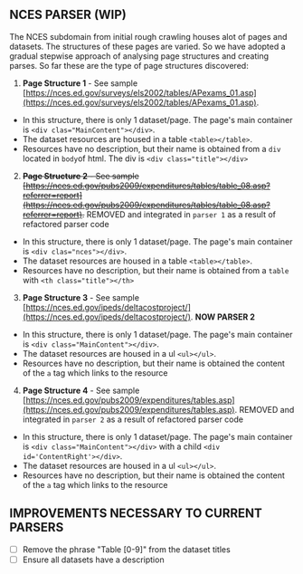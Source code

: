 ## NCES PARSER (WIP)
The NCES subdomain from initial rough crawling houses alot of pages and datasets. The structures of these pages are varied. So we have adopted a gradual stepwise approach of analysing page structures and creating parses.
So far these are the type of page structures discovered:

 1. **Page Structure 1** -  See sample [https://nces.ed.gov/surveys/els2002/tables/APexams_01.asp](https://nces.ed.gov/surveys/els2002/tables/APexams_01.asp). 
 - In this structure, there is only 1 dataset/page. The page's main container is `<div clas="MainContent"></div>`.  
 - The dataset resources are housed in a table `<table></table>`. 
 - Resources have no description, but their name is obtained from a `div` located in `body`of html. The div is `<div class="title"></div>`

 2. ~~**Page Structure 2** -  See sample [https://nces.ed.gov/pubs2009/expenditures/tables/table_08.asp?referrer=report](https://nces.ed.gov/pubs2009/expenditures/tables/table_08.asp?referrer=report).~~ REMOVED and integrated in `parser 1` as a result of refactored parser code
 - In this structure, there is only 1 dataset/page. The page's main container is `<div clas="nces"></div>`.  
 - The dataset resources are housed in a table `<table></table>`. 
 - Resources have no description, but their name is obtained from a `table` with `<th class="title"></th>`

  3. **Page Structure 3** -  See sample [https://nces.ed.gov/ipeds/deltacostproject/](https://nces.ed.gov/ipeds/deltacostproject/). **NOW PARSER 2**
 - In this structure, there is only 1 dataset/page. The page's main container is `<div class="MainContent"></div>`.  
 - The dataset resources are housed in a ul `<ul></ul>`. 
 - Resources have no description, but their name is obtained the content of the `a` tag which links to the resource

 4. **Page Structure 4** -  See sample [https://nces.ed.gov/pubs2009/expenditures/tables.asp](https://nces.ed.gov/pubs2009/expenditures/tables.asp). REMOVED and integrated in `parser 2` as a result of refactored parser code
 - In this structure, there is only 1 dataset/page. The page's main container is `<div class="MainContent"></div>` with a child `<div id='ContentRight'></div>`.  
 - The dataset resources are housed in a ul `<ul></ul>`. 
 - Resources have no description, but their name is obtained the content of the `a` tag which links to the resource

## IMPROVEMENTS NECESSARY TO CURRENT PARSERS
- [ ] Remove the phrase "Table [0-9]" from the dataset titles
- [ ] Ensure all datasets have a description